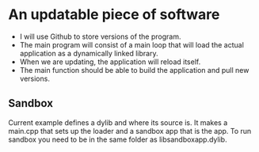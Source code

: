 # An updatable piece of software

* I will use Github to store versions of the program.
* The main program will consist of a main loop that will load the actual application as a dynamically linked library.
* When we are updating, the application will reload itself. 
* The main function should be able to build the application and pull new versions.

## Sandbox
Current example defines a dylib and where its source is. It makes a main.cpp that sets up the loader and a sandbox app that is the app. To run sandbox you need to be in the same folder as libsandboxapp.dylib.